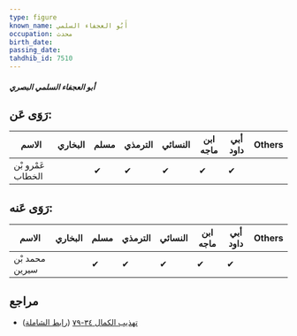 ```yaml
---
type: figure
known_name: أَبُو العجفاء السلمي
occupation: محدث
birth_date:
passing_date:
tahdhib_id: 7510
---
```

##### أبو العجفاء السلمي البصري

## رَوَى عَن:
| الاسم             | البخاري | مسلم | الترمذي | النسائي | ابن ماجه | أبي داود | Others |
| ----------------- | ------- | ---- | ------- | ------- | -------- | -------- | ------ |
| عَمْرو بْن الخطاب |         | ✔    | ✔       | ✔       | ✔        | ✔        |        |
## رَوَى عَنه:
| الاسم          | البخاري | مسلم | الترمذي | النسائي | ابن ماجه | أبي داود | Others |
| -------------- | ------- | ---- | ------- | ------- | -------- | -------- | ------ |
| محمد بْن سيرين |         | ✔    | ✔       | ✔       | ✔        | ✔        |        |
## مراجع
- [تهذيب الكمال ٣٤-٧٩](obsidian://open?vault=Tahdhib-al-Kamal&file=Figures/٧٥١٠-أبو%20العجفاء%20السلمي%20البصري) ([رابط الشاملة](https://shamela.ws/book/3722/18196))